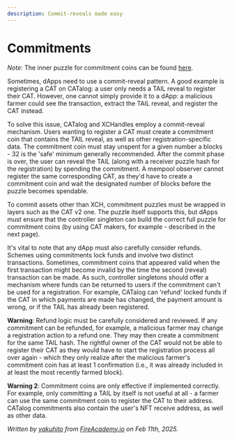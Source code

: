 ```yaml
---
description: Commit-reveals made easy
---
```


# Commitments

_Note_: The inner puzzle for commitment coins can be found [here](https://github.com/Yakuhito/slot-machine/blob/master/puzzles/singleton/precommit.clsp).

Sometimes, dApps need to use a commit-reveal pattern. A good example is registering a CAT on CATalog: a user only needs a TAIL reveal to register their CAT. However, one cannot simply provide it to a dApp: a malicious farmer could see the transaction, extract the TAIL reveal, and register the CAT instead.

To solve this issue, CATalog and XCHandles employ a commit-reveal mechanism. Users wanting to register a CAT must create a commitment coin that contains the TAIL reveal, as well as other registration-specific data. The commitment coin must stay unspent for a given number a blocks - 32 is the 'safe' minimum generally recommended. After the commit phase is over, the user can reveal the TAIL (along with a receiver puzzle hash for the registration) by spending the commitment. A mempool observer cannot register the same corresponding CAT, as they'd have to create a commitment coin and wait the designated number of blocks before the puzzle becomes spendable.

To commit assets other than XCH, commitment puzzles must be wrapped in layers such as the CAT v2 one. The puzzle itself supports this, but dApps must ensure that the controller singleton can build the correct full puzzle for commitment coins (by using CAT makers, for example - described in the next page).

It's vital to note that any dApp must also carefully consider refunds. Schemes using commitments lock funds and involve two distinct transactions. Sometimes, commitment coins that appeared valid when the first transaction might become invalid by the time the second (reveal) transaction can be made. As such, controller singletons should offer a mechanism where funds can be returned to users if the commitment can't be used for a registration. For example, CATalog can 'refund' locked funds if the CAT in which payments are made has changed, the payment amount is wrong, or if the TAIL has already been registered.

**Warning**: Refund logic must be carefully considered and reviewed. If any commitment can be refunded, for example, a malicious farmer may change a registration action to a refund one. They may then create a commitment for the same TAIL hash. The rightful owner of the CAT would not be able to register their CAT as they would have to start the registration process all over again - which they only realize after the malicious farmer's commitment coin has at least 1 confirmation (i.e., it was already included in at least the most recently farmed block).

**Warning 2**: Commitment coins are only effective if implemented correctly. For example, only committing a TAIL by itself is not useful at all - a farmer can use the same commitment coin to register the CAT to their address. CATalog commitments also contain the user's NFT receive address, as well as other data.

_Written by_ [_yakuhito_](https://x.com/yakuh1t0) _from_ [_FireAcademy.io_](https://fireacademy.io/) _on Feb 11th, 2025._
